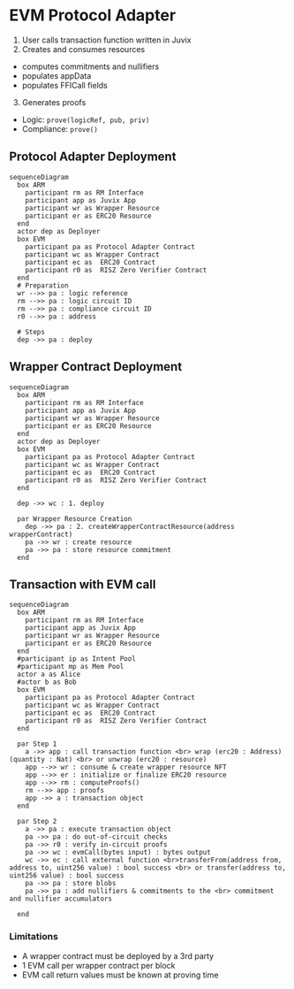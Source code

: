 # EVM Protocol Adapter

1. User calls transaction function written in Juvix
2. Creates and consumes resources

- computes commitments and nullifiers
- populates appData
- populates FFICall fields

3. Generates proofs

- Logic: `prove(logicRef, pub, priv)`
- Compliance: `prove()`

## Protocol Adapter Deployment

```mermaid
sequenceDiagram
  box ARM
    participant rm as RM Interface
    participant app as Juvix App
    participant wr as Wrapper Resource
    participant er as ERC20 Resource
  end
  actor dep as Deployer
  box EVM
    participant pa as Protocol Adapter Contract
    participant wc as Wrapper Contract
    participant ec as  ERC20 Contract
    participant r0 as  RISZ Zero Verifier Contract
  end
  # Preparation
  wr -->> pa : logic reference
  rm -->> pa : logic circuit ID
  rm -->> pa : compliance circuit ID
  r0 -->> pa : address

  # Steps
  dep ->> pa : deploy
```

## Wrapper Contract Deployment

```mermaid
sequenceDiagram
  box ARM
    participant rm as RM Interface
    participant app as Juvix App
    participant wr as Wrapper Resource
    participant er as ERC20 Resource
  end
  actor dep as Deployer
  box EVM
    participant pa as Protocol Adapter Contract
    participant wc as Wrapper Contract
    participant ec as  ERC20 Contract
    participant r0 as  RISZ Zero Verifier Contract
  end

  dep ->> wc : 1. deploy

  par Wrapper Resource Creation
    dep ->> pa : 2. createWrapperContractResource(address wrapperContract)
    pa ->> wr : create resource
    pa ->> pa : store resource commitment
  end
```

## Transaction with EVM call

```mermaid
sequenceDiagram
  box ARM
    participant rm as RM Interface
    participant app as Juvix App
    participant wr as Wrapper Resource
    participant er as ERC20 Resource
  end
  #participant ip as Intent Pool
  #participant mp as Mem Pool
  actor a as Alice
  #actor b as Bob
  box EVM
    participant pa as Protocol Adapter Contract
    participant wc as Wrapper Contract
    participant ec as  ERC20 Contract
    participant r0 as  RISZ Zero Verifier Contract
  end

  par Step 1
    a ->> app : call transaction function <br> wrap (erc20 : Address) (quantity : Nat) <br> or unwrap (erc20 : resource)
    app -->> wr : consume & create wrapper resource NFT
    app -->> er : initialize or finalize ERC20 resource
    app -->> rm : computeProofs()
    rm -->> app : proofs
    app ->> a : transaction object
  end

  par Step 2
    a ->> pa : execute transaction object
    pa ->> pa : do out-of-circuit checks
    pa ->> r0 : verify in-circuit proofs
    pa ->> wc : evmCall(bytes input) : bytes output
    wc ->> ec : call external function <br>transferFrom(address from, address to, uint256 value) : bool success <br> or transfer(address to, uint256 value) : bool success
    pa ->> pa : store blobs
    pa ->> pa : add nullifiers & commitments to the <br> commitment and nullifier accumulators

  end
```

### Limitations

- A wrapper contract must be deployed by a 3rd party
- 1 EVM call per wrapper contract per block
- EVM call return values must be known at proving time
